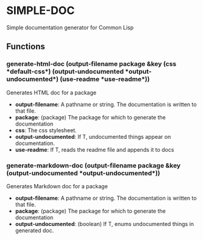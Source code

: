 # SIMPLE-DOC

Simple documentation generator for Common Lisp

## Functions
### generate-html-doc (output-filename package &key (css \*default-css\*) (output-undocumented \*output-undocumented\*) (use-readme \*use-readme\*))
Generates HTML doc for a package

- **output-filename**: A pathname or string. The documentation is written to that file.
- **package**: (package) The package for which to generate the documentation
- **css**: The css stylesheet.
- **output-undocumented**: If T, undocumented things appear on documentation.
- **use-readme**: If T, reads the readme file and appends it to docs


### generate-markdown-doc (output-filename package &key (output-undocumented \*output-undocumented\*))
Generates Markdown doc for a package

- **output-filename**: A pathname or string. The documentation is written to that file.
- **package**: (package) The package for which to generate the documentation
- **output-undocumented**: (boolean) If T, enums undocumented things in generated doc.
